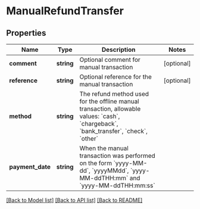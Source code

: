 # ManualRefundTransfer

## Properties
Name | Type | Description | Notes
------------ | ------------- | ------------- | -------------
**comment** | **string** | Optional comment for manual transaction | [optional] 
**reference** | **string** | Optional reference for the manual transaction | [optional] 
**method** | **string** | The refund method used for the offline manual transaction, allowable values: &#x60;cash&#x60;, &#x60;chargeback&#x60;, &#x60;bank_transfer&#x60;, &#x60;check&#x60;, &#x60;other&#x60; | 
**payment_date** | **string** | When the manual transaction was performed on the form &#x60;yyyy-MM-dd&#x60;, &#x60;yyyyMMdd&#x60;, &#x60;yyyy-MM-ddTHH:mm&#x60; and &#x60;yyyy-MM-ddTHH:mm:ss&#x60; | 

[[Back to Model list]](../README.md#documentation-for-models) [[Back to API list]](../README.md#documentation-for-api-endpoints) [[Back to README]](../README.md)


